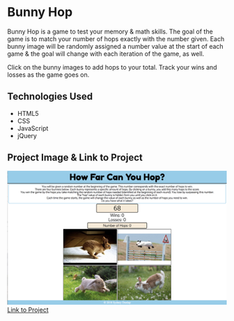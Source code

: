 # Bunny Hop
Bunny Hop is a game to test your memory & math skills. The goal of the game is to match your number of hops exactly with the number given. Each bunny image will be randomly assigned a number value at the start of each game & the goal will change with each iteration of the game, as well. 

Click on the bunny images to add hops to your total. Track your wins and losses as the game goes on.

## Technologies Used
- HTML5
- CSS
- JavaScript
- jQuery

## Project Image & Link to Project
![Website Image](/assets/images/readmeimage.png)
[Link to Project](https://syddunlap.github.io/unit-4-game/)